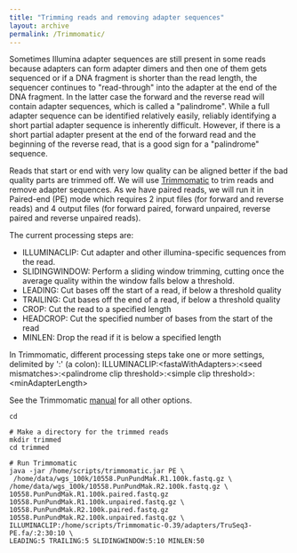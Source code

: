 ```yaml
---
title: "Trimming reads and removing adapter sequences"
layout: archive
permalink: /Trimmomatic/
---
```


Sometimes Illumina adapter sequences are still present in some reads because adapters can form adapter dimers and then one of them gets sequenced or if a DNA fragment is shorter than the read length, the sequencer continues to "read-through" into the adapter at the end of the DNA fragment. In the latter case the forward and the reverse read will contain adapter sequences, which is called a "palindrome". While a full adapter sequence can be identified relatively easily, reliably identifying a short partial adapter sequence is inherently difficult. However, if there is a short partial adapter present at the end of the forward read and the beginning of the reverse read, that is a good sign for a "palindrome" sequence.

Reads that start or end with very low quality can be aligned better if the bad quality parts are trimmed off. We will use [Trimmomatic](http://www.usadellab.org/cms/?page=trimmomatic) to trim reads and remove adapter sequences. As we have paired reads, we will run it in Paired-end (PE) mode which requires 2 input files (for forward and reverse reads) and 4 output files (for forward paired, forward unpaired, reverse paired and reverse unpaired reads).

The current processing steps are:
* ILLUMINACLIP: Cut adapter and other illumina-specific sequences from the read.
* SLIDINGWINDOW: Perform a sliding window trimming, cutting once the average quality within the window falls below a threshold.
* LEADING: Cut bases off the start of a read, if below a threshold quality
* TRAILING: Cut bases off the end of a read, if below a threshold quality
* CROP: Cut the read to a specified length
* HEADCROP: Cut the specified number of bases from the start of the read
* MINLEN: Drop the read if it is below a specified length

In Trimmomatic, different processing steps take one or more settings, delimited by ':' (a colon):
ILLUMINACLIP:\<fastaWithAdapters\>:\<seed mismatches\>:\<palindrome clip threshold\>:\<simple clip threshold\>:\<minAdapterLength\>

See the Trimmomatic [manual](http://www.usadellab.org/cms/uploads/supplementary/Trimmomatic/TrimmomaticManual_V0.32.pdf) for all other options.

```shell
cd

# Make a directory for the trimmed reads
mkdir trimmed
cd trimmed

# Run Trimmomatic
java -jar /home/scripts/trimmomatic.jar PE \
 /home/data/wgs_100k/10558.PunPundMak.R1.100k.fastq.gz \
/home/data/wgs_100k/10558.PunPundMak.R2.100k.fastq.gz \
10558.PunPundMak.R1.100k.paired.fastq.gz 10558.PunPundMak.R1.100k.unpaired.fastq.gz \
10558.PunPundMak.R2.100k.paired.fastq.gz 10558.PunPundMak.R2.100k.unpaired.fastq.gz \
ILLUMINACLIP:/home/scripts/Trimmomatic-0.39/adapters/TruSeq3-PE.fa/:2:30:10 \
LEADING:5 TRAILING:5 SLIDINGWINDOW:5:10 MINLEN:50
```

